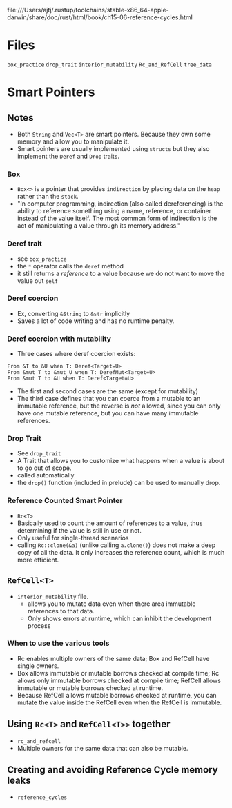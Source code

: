 file:///Users/ajtj/.rustup/toolchains/stable-x86_64-apple-darwin/share/doc/rust/html/book/ch15-06-reference-cycles.html

# Files
`box_practice`
`drop_trait`
`interior_mutability`
`Rc_and_RefCell`
`tree_data`
# Smart Pointers

## Notes
- Both `String` and `Vec<T>` are smart pointers. Because they own some memory and allow you to manipulate it.
- Smart pointers are usually implemented using `structs` but they also implement the `Deref` and `Drop` traits.

### Box
- `Box<>` is a pointer that provides `indirection` by placing data on the `heap` rather than the `stack`.
- "In computer programming, indirection (also called dereferencing) is the ability to reference something using a name, reference, or container instead of the value itself. The most common form of indirection is the act of manipulating a value through its memory address."

### Deref trait
- see `box_practice`
- the `*` operator calls the `deref` method
- it still returns a *reference* to a value because we do not want to move the value out `self`

### Deref coercion
- Ex, converting `&String` to `&str` implicitly
- Saves a lot of code writing and has no runtime penalty.

### Deref coercion with mutability
- Three cases where deref coercion exists:
```
From &T to &U when T: Deref<Target=U>
From &mut T to &mut U when T: DerefMut<Target=U>
From &mut T to &U when T: Deref<Target=U>
```
- The first and second cases are the same (except for mutability)
- The third case defines that you can coerce from a mutable to an immutable reference, but the reverse is *not* allowed, since you can only have one mutable reference, but you can have many immutable references.

### Drop Trait
- See `drop_trait`
- A Trait that allows you to customize what happens when a value is about to go out of scope.
- called automatically
- the `drop()` function (included in prelude) can be used to manually drop.

### Reference Counted Smart Pointer
- `Rc<T>`
- Basically used to count the amount of references to a value, thus determining if the value is still in use or not.
- Only useful for single-thread scenarios
- calling `Rc::clone(&a)` (unlike calling `a.clone()`) does not make a deep copy of all the data. It only increases the reference count, which is much more efficient.

## `RefCell<T>`
- `interior_mutability` file.
  - allows you to mutate data even when there area immutable references to that data.
  - Only shows errors at runtime, which can inhibit the development process

### When to use the various tools
- Rc<T> enables multiple owners of the same data; Box<T> and RefCell<T> have single owners.
- Box<T> allows immutable or mutable borrows checked at compile time; Rc<T> allows only immutable borrows checked at compile time; RefCell<T> allows immutable or mutable borrows checked at runtime.
- Because RefCell<T> allows mutable borrows checked at runtime, you can mutate the value inside the RefCell<T> even when the RefCell<T> is immutable.

## Using `Rc<T>` and `RefCell<T>>` together
- `rc_and_refcell`
- Multiple owners for the same data that can also be mutable.

## Creating and avoiding Reference Cycle memory leaks
- `reference_cycles`